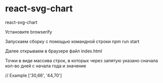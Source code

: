 # react-svg-chart
react-svg-chart

Установите browserify 

Запускаем сборку с помощью командной строки npm run start

Далее открываем в браузере файл index.html

Точки в виде массива строк, в которых через запятую указано сначала кол-во дней с начала года и значение

// Example 
['30,66', '44,70']
